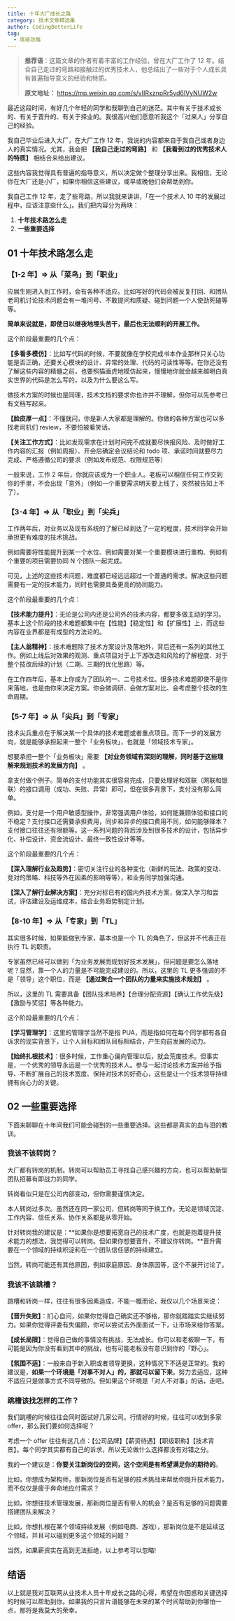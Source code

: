 ```yaml
---
title: 十年大厂成长之路
category: 技术文章精选集
author: CodingBetterLife
tag:
  - 练级攻略
---
```


> **推荐语**：这篇文章的作者有着丰富的工作经验，曾在大厂工作了 12 年。结合自己走过的弯路和接触过的优秀技术人，他总结出了一些对于个人成长具有普遍指导意义的经验和特质。
>
> **原文地址：** <https://mp.weixin.qq.com/s/vIIRxznpRr5yd6IVyNUW2w>

最近这段时间，有好几个年轻的同学和我聊到自己的迷茫。其中有关于技术成长的、有关于晋升的、有关于择业的。我很高兴他们愿意听我这个「过来人」分享自己的经验。

我自己毕业后进入大厂，在大厂工作 12 年，我说的内容都来自于我自己或者身边人的真实情况。尤其，我会把 **【我自己走过的弯路】** 和 **【我看到过的优秀技术人的特质】** 相结合来给出建议。

这些内容我觉得具有普遍的指导意义，所以决定做个整理分享出来。我相信，无论你在大厂还是小厂，如果你相信这些建议，或早或晚他们会帮助到你。

我自己工作 12 年，走了些弯路，所以我就来讲讲，「在一个技术人 10 年的发展过程中，应该注意些什么」。我们把内容分为两块：

1. **十年技术路怎么走**
2. **一些重要选择**

## 01 十年技术路怎么走

### 【1-2 年】=> 从「菜鸟」到「职业」

应届生刚进入到工作时，会有各种不适应。比如写好的代码会被反复打回、和团队老司机讨论技术问题会有一堆问号、不敢提问和质疑、碰到问题一个人使劲死磕等等。

**简单来说就是，即使日以继夜地埋头苦干，最后也无法顺利的开展工作。**

这个阶段最重要的几个点：

**【多看多模仿】**：比如写代码的时候，不要就像在学校完成书本作业那样只关心功能是否正确，还要关心模块的设计、异常的处理、代码的可读性等等。在你还没有了解这些内容的精髓之前，也要照猫画虎地模仿起来，慢慢地你就会越来越明白真实世界的代码是怎么写的，以及为什么要这么写。

做技术方案的时候也是同理，技术文档的要求你也许并不理解，但你可以先参考已有文档写起来。

**【脸皮厚一点】**：不懂就问，你是新人大家都是理解的。你做的各种方案也可以多找老司机们 review，不要怕被看笑话。

**【关注工作方式】**：比如发现需求在计划时间完不成就要尽快报风险、及时做好工作内容的汇报（例如周报）、开会后确定会议结论和 todo 项、承诺时间就要尽力完成、严格遵循公司的要求（例如发布规范、权限规范等）

一般来说，工作 2 年后，你就应该成为一个职业人。老板可以相信任何工作交到你的手里，不会出现「意外」（例如一个重要需求明天要上线了，突然被告知上不了）。

### 【3-4 年】=> 从「职业」到「尖兵」

工作两年后，对业务以及现有系统的了解已经到达了一定的程度，技术同学会开始承担更有难度的技术挑战。

例如需要将性能提升到某一个水位、例如需要对某一个重要模块进行重构、例如有个重要的项目需要协同 N 个团队一起完成。

可见，上述的这些技术问题，难度都已经远远超过一个普通的需求。解决这些问题需要有一定的技术能力，同时也需要具备更高的协同能力。

这个阶段最重要的几个点：

**【技术能力提升】**：无论是公司内还是公司外的技术内容，都要多做主动的学习。基本上这个阶段的技术难题都集中在【性能】【稳定性】和【扩展性】上，而这些内容在业界都是有成型的方法论的。

**【主人翁精神】**：技术难题除了技术方案设计及落地外，背后还有一系列的其他工作。例如上线后对效果的观测、重点项目对于上下游改造和风险的了解程度、对于整个技改后续的计划（二期、三期的优化思路）等。

在工作四年后，基本上你成为了团队的一、二号技术位。很多技术难题即使不是你来落地，也是由你来决定方案。你会做调研、会做方案对比、会考虑整个技改的生命周期。

### 【5-7 年】=> 从「尖兵」到「专家」

技术尖兵重点在于解决某一个具体的技术难题或者重点项目。而下一步的发展方向，就是能够承担起来一整个「业务板块」，也就是「领域技术专家」。

想要承担一整个「业务板块」需要 **【对业务领域有深刻的理解，同时基于这些理解来规划技术的发展方向】** 。

拿支付做个例子。简单的支付功能其实很容易完成，只要处理好和双联（网联和银联）的接口调用（成功、失败、异常）即可。但在很多背景下，支付没有那么简单。

例如，支付是一个用户敏感型操作，非常强调用户体验，如何能兼顾体验和接口的不稳定？支付接口还需要承担费用，同步和异步的接口费用不同，如何能够降本？支付接口往往还有限额等。这一系列问题的背后涉及到很多技术的设计，包括异步化、补偿设计、资金流设计、最终一致性设计等等。

这个阶段最重要的几个点：

**【深入理解行业及趋势】**：密切关注行业的各种变化（新鲜的玩法、政策的变动、竞对的策略、科技等外在因素的影响等等），和业务同学加强沟通。

**【深入了解行业解决方案】**：充分对标已有的国内外技术方案，做深入学习和尝试，评估建设及运维成本，结合业务趋势制定计划。

### 【8-10 年】=> 从「专家」到「TL」

其实很多时候，如果能做到专家，基本也是一个 TL 的角色了，但这并不代表正在执行 TL 的职责。

专家虽然已经可以做到「为业务发展而规划好技术发展」，但问题是要怎么落地呢？显然，靠一个人的力量是不可能完成建设的。所以，这里的 TL 更多强调的不是「领导」这个职位，而是 **【通过聚合一个团队的力量来实施技术规划】** 。

所以，这里的 TL 需要具备【团队技术培养】【合理分配资源】【确认工作优先级】【激励与奖惩】等各种能力。

这个阶段最重要的几个点：

**【学习管理学】**：这里的管理学当然不是指 PUA，而是指如何在每个同学都有各自诉求的现实背景下，让个人目标和团队目标相结合，产生向前发展的动力。

**【始终扎根技术】**：很多时候，工作重心偏向管理以后，就会荒废技术。但事实是，一个优秀的领导永远是一个优秀的技术人。参与一起讨论技术方案并给予指导、不断扩展自己的技术宽度、保持对技术的好奇心，这些是让一个技术领导持续拥有向心力的关键。

## 02 一些重要选择

下面来聊聊在十年间我们可能会碰到的一些重要选择。这些都是真实的血与泪的教训。

### 我该不该转岗？

大厂都有转岗的机制。转岗可以帮助员工寻找自己感兴趣的方向，也可以帮助新型团队招募有即战力的同学。

转岗看似只是在公司内部变动，但你需要谨慎决定。

本人转岗过多次。虽然还在同一家公司，但转岗等同于换工作。无论是领域沉淀、工作内容、信任关系、协作关系都是从零开始。

针对转岗我的建议是：**如果你是想要拓宽自己的技术广度，也就是抱着提升技术能力的想法，我觉得可以转岗。但如果你想要晋升，不建议你转岗。**晋升需要在一个领域的持续积淀和在一个团队信任感的持续建立。

当然，转岗可能还有其他原因，例如家庭原因、身体原因等，这个不展开讨论了。

### 我该不该跳槽？

跳槽和转岗一样，往往有很多因素造成，不能一概而论，我仅以几个场景来说：

**【晋升失败】**：扪心自问，如果你觉得自己确实还不够格，那你就踏踏实实继续努力。如果你觉得评委有失偏颇，你可以尝试去外面面试一下，让市场来给你答案。

**【成长局限】**：觉得自己做的事情没有挑战，无法成长。你可以和老板聊一下，有可能是因为你没有看到其中的挑战，也有可能老板没有意识到你的「野心」。

**【氛围不适】**：一般来自于新入职或者领导更换，这种情况下不适是正常的。我的建议是，**如果一个环境是「对事不对人」的，那就可以留下来**，努力去适应，这种不适应只是做事方式不同导致的。但如果这个环境是「对人不对事」的话，走吧。

### 跳槽该找怎样的工作？

我们跳槽的时候往往会同时面试好几家公司。行情好的时候，往往可以收到多家 offer，那么我们要如何选择呢？

考虑一个 offer 往往有这几点：【公司品牌】【薪资待遇】【职级职称】【技术背景】。每个同学其实都有自己的诉求，所以无论做什么选择都没有对错之分。

我的一个建议是：**你要关注新岗位的空间，这个空间是有希望满足你的期待的**。

比如，你想成为架构师，那新岗位是否有足够的技术挑战来帮助你提升技术能力，而不仅仅是疲于奔命地应付需求？

比如，你想往技术管理发展，那新岗位是否有带人的机会？是否有足够的问题需要搭建团队来解决？

比如，你想扎根在某个领域持续发展（例如电商、游戏），那新岗位是不是延续这个领域，并且可以碰到更多这个领域的问题？

当然，如果薪资实在高到无法拒绝，以上参考可以忽略!

## 结语

以上就是我对互联网从业技术人员十年成长之路的心得，希望在你困惑和关键选择的时候可以帮助到你。如果我的只言片语能够在未来的某个时间帮助到你哪怕一点，那将是我莫大的荣幸。

<!-- @include: @article-footer.snippet.md -->

